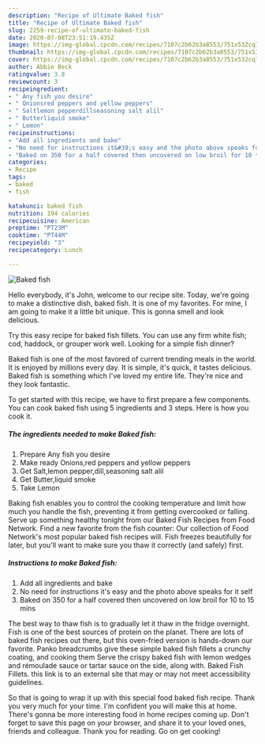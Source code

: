 ```yaml
---
description: "Recipe of Ultimate Baked fish"
title: "Recipe of Ultimate Baked fish"
slug: 2259-recipe-of-ultimate-baked-fish
date: 2020-07-08T23:51:19.435Z
image: https://img-global.cpcdn.com/recipes/7107c2b62b3a8553/751x532cq70/baked-fish-recipe-main-photo.jpg
thumbnail: https://img-global.cpcdn.com/recipes/7107c2b62b3a8553/751x532cq70/baked-fish-recipe-main-photo.jpg
cover: https://img-global.cpcdn.com/recipes/7107c2b62b3a8553/751x532cq70/baked-fish-recipe-main-photo.jpg
author: Abbie Beck
ratingvalue: 3.8
reviewcount: 3
recipeingredient:
- " Any fish you desire"
- " Onionsred peppers and yellow peppers"
- " Saltlemon pepperdillseasoning salt alil"
- " Butterliquid smoke"
- " Lemon"
recipeinstructions:
- "Add all ingredients and bake"
- "No need for instructions it&#39;s easy and the photo above speaks for it self"
- "Baked on 350 for a half covered then uncovered on low broil for 10 to 15 mins"
categories:
- Recipe
tags:
- baked
- fish

katakunci: baked fish 
nutrition: 194 calories
recipecuisine: American
preptime: "PT23M"
cooktime: "PT44M"
recipeyield: "3"
recipecategory: Lunch

---
```



![Baked fish](https://img-global.cpcdn.com/recipes/7107c2b62b3a8553/751x532cq70/baked-fish-recipe-main-photo.jpg)

Hello everybody, it's John, welcome to our recipe site. Today, we're going to make a distinctive dish, baked fish. It is one of my favorites. For mine, I am going to make it a little bit unique. This is gonna smell and look delicious.

Try this easy recipe for baked fish fillets. You can use any firm white fish; cod, haddock, or grouper work well. Looking for a simple fish dinner?

Baked fish is one of the most favored of current trending meals in the world. It is enjoyed by millions every day. It is simple, it's quick, it tastes delicious. Baked fish is something which I've loved my entire life. They're nice and they look fantastic.


To get started with this recipe, we have to first prepare a few components. You can cook baked fish using 5 ingredients and 3 steps. Here is how you cook it.

<!--inarticleads1-->

##### The ingredients needed to make Baked fish:

1. Prepare  Any fish you desire
1. Make ready  Onions,red peppers and yellow peppers
1. Get  Salt,lemon pepper,dill,seasoning salt alil
1. Get  Butter,liquid smoke
1. Take  Lemon


Baking fish enables you to control the cooking temperature and limit how much you handle the fish, preventing it from getting overcooked or falling. Serve up something healthy tonight from our Baked Fish Recipes from Food Network. Find a new favorite from the fish counter: Our collection of Food Network&#39;s most popular baked fish recipes will. Fish freezes beautifully for later, but you&#39;ll want to make sure you thaw it correctly (and safely) first. 

<!--inarticleads2-->

##### Instructions to make Baked fish:

1. Add all ingredients and bake
1. No need for instructions it&#39;s easy and the photo above speaks for it self
1. Baked on 350 for a half covered then uncovered on low broil for 10 to 15 mins


The best way to thaw fish is to gradually let it thaw in the fridge overnight. Fish is one of the best sources of protein on the planet. There are lots of baked fish recipes out there, but this oven-fried version is hands-down our favorite. Panko breadcrumbs give these simple baked fish fillets a crunchy coating, and cooking them Serve the crispy baked fish with lemon wedges and rémoulade sauce or tartar sauce on the side, along with. Baked Fish Fillets. this link is to an external site that may or may not meet accessibility guidelines. 

So that is going to wrap it up with this special food baked fish recipe. Thank you very much for your time. I'm confident you will make this at home. There's gonna be more interesting food in home recipes coming up. Don't forget to save this page on your browser, and share it to your loved ones, friends and colleague. Thank you for reading. Go on get cooking!
